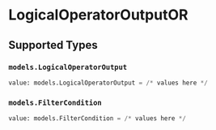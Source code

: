 # LogicalOperatorOutputOR


## Supported Types

### `models.LogicalOperatorOutput`

```python
value: models.LogicalOperatorOutput = /* values here */
```

### `models.FilterCondition`

```python
value: models.FilterCondition = /* values here */
```

